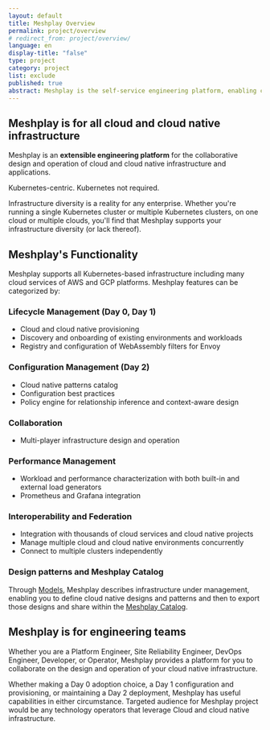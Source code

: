 ```yaml
---
layout: default
title: Meshplay Overview
permalink: project/overview
# redirect_from: project/overview/
language: en
display-title: "false"
type: project
category: project
list: exclude
published: true
abstract: Meshplay is the self-service engineering platform, enabling collaborative design and operation of cloud and cloud native infrastructure.
---
```


## Meshplay is for all cloud and cloud native infrastructure

Meshplay is an **extensible engineering platform** for the collaborative design and operation of cloud and cloud native infrastructure and applications.

Kubernetes-centric. Kubernetes not required.

Infrastructure diversity is a reality for any enterprise. Whether you're running a single Kubernetes cluster or multiple Kubernetes clusters, on one cloud or multiple clouds, you'll find that Meshplay supports your infrastructure diversity (or lack thereof).

## Meshplay's Functionality

Meshplay supports all Kubernetes-based infrastructure including many cloud services of AWS and GCP platforms. Meshplay features can be categorized by:

### Lifecycle Management (Day 0, Day 1)

- Cloud and cloud native provisioning
- Discovery and onboarding of existing environments and workloads
- Registry and configuration of WebAssembly filters for Envoy

### Configuration Management (Day 2)

- Cloud native patterns catalog
- Configuration best practices
- Policy engine for relationship inference and context-aware design

### Collaboration

- Multi-player infrastructure design and operation

### Performance Management

- Workload and performance characterization with both built-in and external load generators
- Prometheus and Grafana integration

### Interoperability and Federation

- Integration with thousands of cloud services and cloud native projects
- Manage multiple cloud and cloud native environments concurrently
- Connect to multiple clusters independently

### Design patterns and Meshplay Catalog

Through [Models]({{site.baseurl}}/concepts/logical/models), Meshplay describes infrastructure under management, enabling you to define cloud native designs and patterns and then to export those designs and share within the <a href="https://meshplay.khulnasoft.com/catalog" target="_self_">Meshplay Catalog</a>.

## Meshplay is for engineering teams

Whether you are a Platform Engineer, Site Reliability Engineer, DevOps Engineer, Developer, or Operator, Meshplay provides a platform for you to collaborate on the design and operation of your cloud native infrastructure.

Whether making a Day 0 adoption choice, a Day 1 configuration and provisioning, or maintaining a Day 2 deployment, Meshplay has useful capabilities in either circumstance. Targeted audience for Meshplay project would be any technology operators that leverage Cloud and cloud native infrastructure.

<!-- 
### Meshplay is for performance management

Meshplay helps users weigh the value of their cloud native deployments against the overhead incurred in running different deployment scenarios and different configruations. Meshplay provides statistical analysis of the request latency and throughput seen across various permutations of your workload, infrastructure and infrastructure configuration. In addition to request latency and throughput, Meshplay also tracks memory and CPU overhead in of the nodes in your cluster. Establish a performance benchmark and track performance against this baseline as your environment changes over time. 
-->

<!-- ### Supported Integrations

#### **Stable**

| Adapter | Status |
| :----------- | -----: |
{% for adapter in site.adapters -%}
{% if adapter.project_status == "stable" -%}
| <img src="{{ adapter.image }}" style="width:20px" /> [{{ adapter.name }}]({{ site.baseurl }}{{ adapter.url }}) | {{ adapter.project_status }} |
{% endif -%}
{% endfor %}

##### **Beta**

| Adapter | Status |
| :----------- | -----: |
{% for adapter in site.adapters -%}
{% if adapter.project_status == "beta" -%}
| <img src="{{ adapter.image }}" style="width:20px" /> [{{ adapter.name }}]({{ site.baseurl }}{{ adapter.url }}) | {{ adapter.project_status }} |
{% endif -%}
{% endfor %}

##### **Alpha** - Meshplay adapters for which we are seeking community-contributed support.

| Adapter | Status |
| :----------- | -----: |
{% for adapter in site.adapters -%}
{% if adapter.project_status == "alpha" -%}
| <img src="{{ adapter.image }}" style="width:20px" /> [{{ adapter.name }}]({{ site.baseurl }}{{ adapter.url }}) | {{ adapter.project_status }} |
{% endif -%}
{% endfor %}
 -->

<!-- ## Meshplay as a project and its community

{% assign sorted_pages = site.pages | sort: "type" | reverse %}

<ul>
    {% for item in sorted_pages %}
    {% if item.type=="project" and item.language=="en" and item.list != "exclude" %}
      <li><a href="{{ site.baseurl }}{{ item.url }}">{{ item.title }}</a>
      {% if item.description != " " %}
        -  {{ item.description }}
      {% endif %}
      </li>
      {% endif %}
    {% endfor %}
</ul> 
-->
